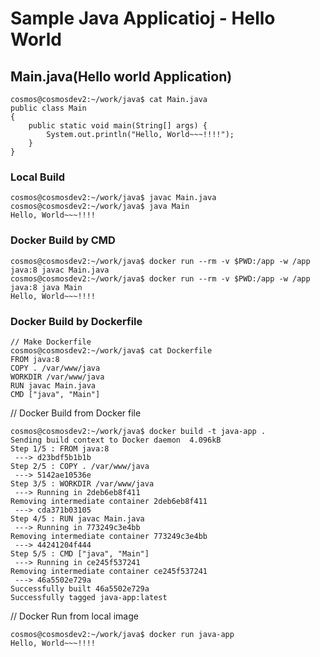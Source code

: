 # Sample Java Applicatioj - Hello World


## Main.java(Hello world Application)
```
cosmos@cosmosdev2:~/work/java$ cat Main.java
public class Main
{
    public static void main(String[] args) {
        System.out.println("Hello, World~~~!!!!");
    }
}
```

### Local Build 
```
cosmos@cosmosdev2:~/work/java$ javac Main.java
cosmos@cosmosdev2:~/work/java$ java Main
Hello, World~~~!!!!
```

### Docker Build by CMD 
```
cosmos@cosmosdev2:~/work/java$ docker run --rm -v $PWD:/app -w /app java:8 javac Main.java
cosmos@cosmosdev2:~/work/java$ docker run --rm -v $PWD:/app -w /app java:8 java Main
Hello, World~~~!!!!
```

### Docker Build by Dockerfile
```
// Make Dockerfile
cosmos@cosmosdev2:~/work/java$ cat Dockerfile
FROM java:8
COPY . /var/www/java
WORKDIR /var/www/java
RUN javac Main.java
CMD ["java", "Main"]
```
// Docker Build from Docker file
```
cosmos@cosmosdev2:~/work/java$ docker build -t java-app .
Sending build context to Docker daemon  4.096kB
Step 1/5 : FROM java:8
 ---> d23bdf5b1b1b
Step 2/5 : COPY . /var/www/java
 ---> 5142ae10536e
Step 3/5 : WORKDIR /var/www/java
 ---> Running in 2deb6eb8f411
Removing intermediate container 2deb6eb8f411
 ---> cda371b03105
Step 4/5 : RUN javac Main.java
 ---> Running in 773249c3e4bb
Removing intermediate container 773249c3e4bb
 ---> 44241204f444
Step 5/5 : CMD ["java", "Main"]
 ---> Running in ce245f537241
Removing intermediate container ce245f537241
 ---> 46a5502e729a
Successfully built 46a5502e729a
Successfully tagged java-app:latest
```
// Docker Run from local image
```
cosmos@cosmosdev2:~/work/java$ docker run java-app
Hello, World~~~!!!!
```

